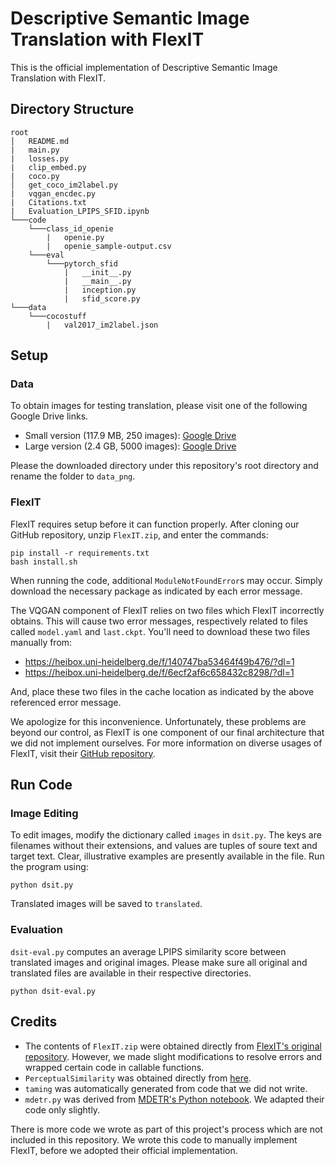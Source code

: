 # Descriptive Semantic Image Translation with FlexIT

This is the official implementation of Descriptive Semantic Image Translation with FlexIT.

## Directory Structure

```
root
│   README.md
|   main.py
|   losses.py
|   clip_embed.py
|   coco.py
│   get_coco_im2label.py
|   vqgan_encdec.py
|   Citations.txt
|   Evaluation_LPIPS_SFID.ipynb
└───code
    └───class_id_openie
        |   openie.py
        |   openie_sample-output.csv
    └───eval
        └───pytorch_sfid
            |   __init__.py
            |   __main__.py
            |   inception.py
            |   sfid_score.py
└───data
    └───cocostuff
        |   val2017_im2label.json
```

## Setup

### Data

To obtain images for testing translation, please visit one of the following Google Drive links.
- Small version (117.9 MB, 250 images): [Google Drive](https://drive.google.com/drive/folders/1vO0P1uS0ylmLfytLZeonX5YG7MmyKd1k?usp=sharing)
- Large version (2.4 GB, 5000 images): [Google Drive]()

Please the downloaded directory under this repository's root directory and rename the folder to `data_png`.

### FlexIT

FlexIT requires setup before it can function properly. After cloning our GitHub repository, unzip `FlexIT.zip`, and enter the commands:
```
pip install -r requirements.txt
bash install.sh
```
When running the code, additional `ModuleNotFoundError`s may occur. Simply download the necessary package as indicated by each error message.

The VQGAN component of FlexIT relies on two files which FlexIT incorrectly obtains. This will cause two error messages, respectively related to files called `model.yaml` and `last.ckpt`. You'll need to download these two files manually from:
- https://heibox.uni-heidelberg.de/f/140747ba53464f49b476/?dl=1
- https://heibox.uni-heidelberg.de/f/6ecf2af6c658432c8298/?dl=1

And, place these two files in the cache location as indicated by the above referenced error message.

We apologize for this inconvenience. Unfortunately, these problems are beyond our control, as FlexIT is one component of our final architecture that we did not implement ourselves. For more information on diverse usages of FlexIT, visit their [GitHub repository](https://github.com/facebookresearch/SemanticImageTranslation).


## Run Code

### Image Editing
To edit images, modify the dictionary called `images` in `dsit.py`. The keys are filenames without their extensions, and values are tuples of soure text and target text. Clear, illustrative examples are presently available in the file. Run the program using:
```
python dsit.py
```
Translated images will be saved to `translated`.

### Evaluation
`dsit-eval.py` computes an average LPIPS similarity score between translated images and original images. Please make sure all original and translated files are available in their respective directories.
```
python dsit-eval.py
```

## Credits

- The contents of `FlexIT.zip` were obtained directly from [FlexIT's original repository](https://github.com/facebookresearch/SemanticImageTranslation). However, we made slight modifications to resolve errors and wrapped certain code in callable functions.
- `PerceptualSimilarity` was obtained directly from [here](https://github.com/richzhang/PerceptualSimilarity).
- `taming` was automatically generated from code that we did not write.
- `mdetr.py` was derived from [MDETR's Python notebook](https://colab.research.google.com/github/ashkamath/mdetr/blob/colab/notebooks/MDETR_demo.ipynb). We adapted their code only slightly.

There is more code we wrote as part of this project's process which are not included in this repository. We wrote this code to manually implement FlexIT, before we adopted their official implementation.

